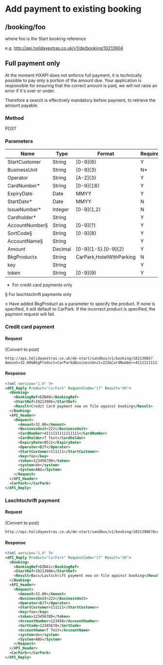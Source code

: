 # Add payment to existing booking






## /booking/foo

where foo is the Start booking reference

e.g. http://api.holidayextras.co.uk/v1/de/booking/10213904


## Full payment only

At the moment HXAPI does not enforce full payment, it is technically possible to pay only a portion of the amount due. Your application is responsible for ensuring that the correct amount is paid, we will not raise an error if it's over or under.

Therefore a search is effectively mandatory before payment, to retrieve the amount payable.

### Method

POST








### Parameters

 | Name            | Type    | Format                   | Required | 
 | ----            | ----    | ------                   | -------- | 
 | StartCustomer   | String  | [0-9]{6}                 | Y        | 
 | BusinessUnit    | String  | [0-9]{3}                 | N*       | 
 | Operator        | String  | [A-Z]{3}                 | Y        | 
 | CardNumber*     | String  | [0-9]{18}                | Y        | 
 | ExpiryDate      | Date    | MMYY                     | Y        | 
 | StartDate*      | Date    | MMYY                     | N        | 
 | IssueNumber*    | Integer | [0-9]{1,2}               | N        | 
 | Cardholder*     | String  |                          | Y        | 
 | AccountNumber§ | String  | [0-9]{?}                 | Y        | 
 | SortCode§      | String  | [0-9]{8}                 | Y        | 
 | AccountName§   | String  |                          | Y        | 
 | Amount          | Decimal | [0-9]{1-5}.[0-9]{2}      | Y        | 
 | BkgProduct±    | String  | CarPark,HotelWithParking | N        | 
 | key             | String  |                          | Y        | 
 | token           | String  | [0-9]{9}                 | Y        | 

* For credit card payments only

§ For laschtschrift payments only

± Have added BkgProduct as a parameter to specify the product. If none is specified, it will default to CarPark. If the incorrect product is specified, the payment request will fail.





### Credit card payment

#### Request

(Convert to post)

```
http://api.holidayextras.co.uk/de-start/sandbox/v1/booking/10213905?Amount=32.00&BkgProduct=CarPark&BusinessUnit=222&CardNumber=4111111111111111&Cardholder=T%20Test&ExpiryDate=0511&Operator=BJT&StartCustomer=111111&key=mytestkey&token=123456789
```

#### Response

```xml
<?xml version="1.0" ?>
<API_Reply Product="CarPark" RequestCode="17" Result="OK">
  <Booking>
    <BookingRef>DZN40</BookingRef>
    <StartRef>10213905</StartRef>
    <Result>Credit Card payment now on file against booking</Result>
  </Booking>
  <API_Header>
    <Request>
      <Amount>32.00</Amount>
      <BusinessUnit>222</BusinessUnit>
      <CardNumber>4111111111111111</CardNumber>
      <Cardholder>T Test</Cardholder>
      <ExpiryDate>0511</ExpiryDate>
      <Operator>BJT</Operator>
      <StartCustomer>111111</StartCustomer>
      <key>foo</key>
      <token>123456789</token>
      <system>de</system>
      <System>ABG</System>
    </Request>
  </API_Header>
  <CarPark></CarPark>
</API_Reply>
```





### Laschtschrift payment

#### Request
(Convert to post)
```html
http://api.holidayextras.co.uk/de-start/sandbox/v1/booking/10213906?AccountName=T%20Test&AccountNumber=123456&Amount=32.00&BusinessUnit=222&Operator=BJT&SortCode=12345678&StartCustomer=111111&key=mytestkey&token=123456789
```

#### Response

```xml
<?xml version="1.0" ?>
<API_Reply Product="CarPark" RequestCode="17" Result="OK">
  <Booking>
    <BookingRef>DZN41</BookingRef>
    <StartRef>10213906</StartRef>
    <Result>Bacs/Lastschrift payment now on file against booking</Result>
  </Booking>
  <API_Header>
    <Request>
      <Amount>32.00</Amount>
      <BusinessUnit>222</BusinessUnit>
      <Operator>BJT</Operator>
      <StartCustomer>111111</StartCustomer>
      <key>foo</key>
      <token>123456789</token>
      <AccountNumber>123456</AccountNumber>
      <SortCode>12345678</SortCode>
      <AccountName>T Test</AccountName>
      <system>de</system>
      <System>ABG</System>
    </Request>
  </API_Header>
  <CarPark></CarPark>
</API_Reply>
```
